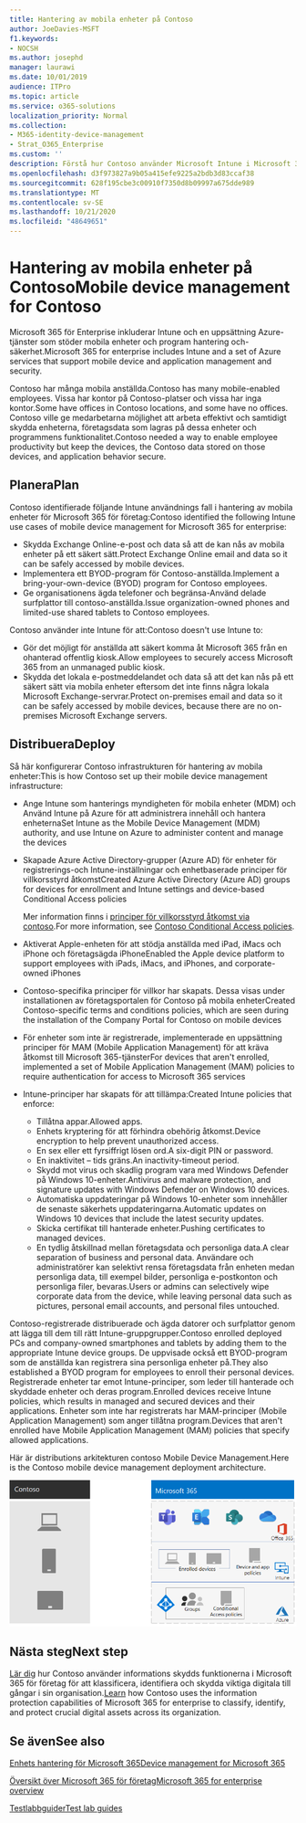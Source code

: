 ```yaml
---
title: Hantering av mobila enheter på Contoso
author: JoeDavies-MSFT
f1.keywords:
- NOCSH
ms.author: josephd
manager: laurawi
ms.date: 10/01/2019
audience: ITPro
ms.topic: article
ms.service: o365-solutions
localization_priority: Normal
ms.collection:
- M365-identity-device-management
- Strat_O365_Enterprise
ms.custom: ''
description: Förstå hur Contoso använder Microsoft Intune i Microsoft 365 för företag för att hantera dess enheter och programmen som körs på dem.
ms.openlocfilehash: d3f973827a9b05a415efe9225a2bdb3d83ccaf38
ms.sourcegitcommit: 628f195cbe3c00910f7350d8b09997a675dde989
ms.translationtype: MT
ms.contentlocale: sv-SE
ms.lasthandoff: 10/21/2020
ms.locfileid: "48649651"
---
```

# <a name="mobile-device-management-for-contoso"></a><span data-ttu-id="c5b02-103">Hantering av mobila enheter på Contoso</span><span class="sxs-lookup"><span data-stu-id="c5b02-103">Mobile device management for Contoso</span></span>

<span data-ttu-id="c5b02-104">Microsoft 365 för Enterprise inkluderar Intune och en uppsättning Azure-tjänster som stöder mobila enheter och program hantering och-säkerhet.</span><span class="sxs-lookup"><span data-stu-id="c5b02-104">Microsoft 365 for enterprise includes Intune and a set of Azure services that support mobile device and application management and security.</span></span>

<span data-ttu-id="c5b02-105">Contoso har många mobila anställda.</span><span class="sxs-lookup"><span data-stu-id="c5b02-105">Contoso has many mobile-enabled employees.</span></span> <span data-ttu-id="c5b02-106">Vissa har kontor på Contoso-platser och vissa har inga kontor.</span><span class="sxs-lookup"><span data-stu-id="c5b02-106">Some have offices in Contoso locations, and some have no offices.</span></span> <span data-ttu-id="c5b02-107">Contoso ville ge medarbetarna möjlighet att arbeta effektivt och samtidigt skydda enheterna, företagsdata som lagras på dessa enheter och programmens funktionalitet.</span><span class="sxs-lookup"><span data-stu-id="c5b02-107">Contoso needed a way to enable employee productivity but keep the devices, the Contoso data stored on those devices, and application behavior secure.</span></span>

## <a name="plan"></a><span data-ttu-id="c5b02-108">Planera</span><span class="sxs-lookup"><span data-stu-id="c5b02-108">Plan</span></span>

<span data-ttu-id="c5b02-109">Contoso identifierade följande Intune användnings fall i hantering av mobila enheter för Microsoft 365 för företag:</span><span class="sxs-lookup"><span data-stu-id="c5b02-109">Contoso identified the following Intune use cases of mobile device management for Microsoft 365 for enterprise:</span></span>

- <span data-ttu-id="c5b02-110">Skydda Exchange Online-e-post och data så att de kan nås av mobila enheter på ett säkert sätt.</span><span class="sxs-lookup"><span data-stu-id="c5b02-110">Protect Exchange Online email and data so it can be safely accessed by mobile devices.</span></span>
- <span data-ttu-id="c5b02-111">Implementera ett BYOD-program för Contoso-anställda.</span><span class="sxs-lookup"><span data-stu-id="c5b02-111">Implement a bring-your-own-device (BYOD) program for Contoso employees.</span></span>
- <span data-ttu-id="c5b02-112">Ge organisationens ägda telefoner och begränsa-Använd delade surfplattor till contoso-anställda.</span><span class="sxs-lookup"><span data-stu-id="c5b02-112">Issue organization-owned phones and limited-use shared tablets to Contoso employees.</span></span>

<span data-ttu-id="c5b02-113">Contoso använder inte Intune för att:</span><span class="sxs-lookup"><span data-stu-id="c5b02-113">Contoso doesn't use Intune to:</span></span>

- <span data-ttu-id="c5b02-114">Gör det möjligt för anställda att säkert komma åt Microsoft 365 från en ohanterad offentlig kiosk.</span><span class="sxs-lookup"><span data-stu-id="c5b02-114">Allow employees to securely access Microsoft 365 from an unmanaged public kiosk.</span></span>
- <span data-ttu-id="c5b02-115">Skydda det lokala e-postmeddelandet och data så att det kan nås på ett säkert sätt via mobila enheter eftersom det inte finns några lokala Microsoft Exchange-servrar.</span><span class="sxs-lookup"><span data-stu-id="c5b02-115">Protect on-premises email and data so it can be safely accessed by mobile devices, because there are no on-premises Microsoft Exchange servers.</span></span>

## <a name="deploy"></a><span data-ttu-id="c5b02-116">Distribuera</span><span class="sxs-lookup"><span data-stu-id="c5b02-116">Deploy</span></span>

<span data-ttu-id="c5b02-117">Så här konfigurerar Contoso infrastrukturen för hantering av mobila enheter:</span><span class="sxs-lookup"><span data-stu-id="c5b02-117">This is how Contoso set up their mobile device management infrastructure:</span></span>

- <span data-ttu-id="c5b02-118">Ange Intune som hanterings myndigheten för mobila enheter (MDM) och Använd Intune på Azure för att administrera innehåll och hantera enheterna</span><span class="sxs-lookup"><span data-stu-id="c5b02-118">Set Intune as the Mobile Device Management (MDM) authority, and use Intune on Azure to administer content and manage the devices</span></span>
- <span data-ttu-id="c5b02-119">Skapade Azure Active Directory-grupper (Azure AD) för enheter för registrerings-och Intune-inställningar och enhetbaserade principer för villkorsstyrd åtkomst</span><span class="sxs-lookup"><span data-stu-id="c5b02-119">Created Azure Active Directory (Azure AD) groups for devices for enrollment and Intune settings and device-based Conditional Access policies</span></span>

  <span data-ttu-id="c5b02-120">Mer information finns i [principer för villkorsstyrd åtkomst via contoso](contoso-identity.md#conditional-access-policies-for-identity-and-device-access).</span><span class="sxs-lookup"><span data-stu-id="c5b02-120">For more information, see [Contoso Conditional Access policies](contoso-identity.md#conditional-access-policies-for-identity-and-device-access).</span></span>

- <span data-ttu-id="c5b02-121">Aktiverat Apple-enheten för att stödja anställda med iPad, iMacs och iPhone och företagsägda iPhone</span><span class="sxs-lookup"><span data-stu-id="c5b02-121">Enabled the Apple device platform to support employees with iPads, iMacs, and iPhones, and corporate-owned iPhones</span></span>
- <span data-ttu-id="c5b02-122">Contoso-specifika principer för villkor har skapats. Dessa visas under installationen av företagsportalen för Contoso på mobila enheter</span><span class="sxs-lookup"><span data-stu-id="c5b02-122">Created Contoso-specific terms and conditions policies, which are seen during the installation of the Company Portal for Contoso on mobile devices</span></span>
- <span data-ttu-id="c5b02-123">För enheter som inte är registrerade, implementerade en uppsättning principer för MAM (Mobile Application Management) för att kräva åtkomst till Microsoft 365-tjänster</span><span class="sxs-lookup"><span data-stu-id="c5b02-123">For devices that aren't enrolled, implemented a set of Mobile Application Management (MAM) policies to require authentication for access to Microsoft 365 services</span></span>
- <span data-ttu-id="c5b02-124">Intune-principer har skapats för att tillämpa:</span><span class="sxs-lookup"><span data-stu-id="c5b02-124">Created Intune policies that enforce:</span></span>
  - <span data-ttu-id="c5b02-125">Tillåtna appar.</span><span class="sxs-lookup"><span data-stu-id="c5b02-125">Allowed apps.</span></span>
  - <span data-ttu-id="c5b02-126">Enhets kryptering för att förhindra obehörig åtkomst.</span><span class="sxs-lookup"><span data-stu-id="c5b02-126">Device encryption to help prevent unauthorized access.</span></span>
  - <span data-ttu-id="c5b02-127">En sex eller ett fyrsiffrigt lösen ord.</span><span class="sxs-lookup"><span data-stu-id="c5b02-127">A six-digit PIN or password.</span></span>
  - <span data-ttu-id="c5b02-128">En inaktivitet – tids gräns.</span><span class="sxs-lookup"><span data-stu-id="c5b02-128">An inactivity-timeout period.</span></span>
  - <span data-ttu-id="c5b02-129">Skydd mot virus och skadlig program vara med Windows Defender på Windows 10-enheter.</span><span class="sxs-lookup"><span data-stu-id="c5b02-129">Antivirus and malware protection, and signature updates with Windows Defender on Windows 10 devices.</span></span>
  - <span data-ttu-id="c5b02-130">Automatiska uppdateringar på Windows 10-enheter som innehåller de senaste säkerhets uppdateringarna.</span><span class="sxs-lookup"><span data-stu-id="c5b02-130">Automatic updates on Windows 10 devices that include the latest security updates.</span></span>
  - <span data-ttu-id="c5b02-131">Skicka certifikat till hanterade enheter.</span><span class="sxs-lookup"><span data-stu-id="c5b02-131">Pushing certificates to managed devices.</span></span>
  - <span data-ttu-id="c5b02-132">En tydlig åtskillnad mellan företagsdata och personliga data.</span><span class="sxs-lookup"><span data-stu-id="c5b02-132">A clear separation of business and personal data.</span></span> <span data-ttu-id="c5b02-133">Användare och administratörer kan selektivt rensa företagsdata från enheten medan personliga data, till exempel bilder, personliga e-postkonton och personliga filer, bevaras.</span><span class="sxs-lookup"><span data-stu-id="c5b02-133">Users or admins can selectively wipe corporate data from the device, while leaving personal data such as pictures, personal email accounts, and personal files untouched.</span></span>

<span data-ttu-id="c5b02-134">Contoso-registrerade distribuerade och ägda datorer och surfplattor genom att lägga till dem till rätt Intune-gruppgrupper.</span><span class="sxs-lookup"><span data-stu-id="c5b02-134">Contoso enrolled deployed PCs and company-owned smartphones and tablets by adding them to the appropriate Intune device groups.</span></span> <span data-ttu-id="c5b02-135">De uppvisade också ett BYOD-program som de anställda kan registrera sina personliga enheter på.</span><span class="sxs-lookup"><span data-stu-id="c5b02-135">They also established a BYOD program for employees to enroll their personal devices.</span></span> <span data-ttu-id="c5b02-136">Registrerade enheter tar emot Intune-principer, som leder till hanterade och skyddade enheter och deras program.</span><span class="sxs-lookup"><span data-stu-id="c5b02-136">Enrolled devices receive Intune policies, which results in managed and secured devices and their applications.</span></span> <span data-ttu-id="c5b02-137">Enheter som inte har registrerats har MAM-principer (Mobile Application Management) som anger tillåtna program.</span><span class="sxs-lookup"><span data-stu-id="c5b02-137">Devices that aren't enrolled have Mobile Application Management (MAM) policies that specify allowed applications.</span></span>

<span data-ttu-id="c5b02-138">Här är distributions arkitekturen contoso Mobile Device Management.</span><span class="sxs-lookup"><span data-stu-id="c5b02-138">Here is the Contoso mobile device management deployment architecture.</span></span>

![Distributions infrastruktur för Contoso Mobile Device Management](../media/contoso-mdm/contoso-mdm-fig1.png)

## <a name="next-step"></a><span data-ttu-id="c5b02-140">Nästa steg</span><span class="sxs-lookup"><span data-stu-id="c5b02-140">Next step</span></span>

<span data-ttu-id="c5b02-141">[Lär dig](contoso-info-protect.md) hur Contoso använder informations skydds funktionerna i Microsoft 365 för företag för att klassificera, identifiera och skydda viktiga digitala till gångar i sin organisation.</span><span class="sxs-lookup"><span data-stu-id="c5b02-141">[Learn](contoso-info-protect.md) how Contoso uses the information protection capabilities of Microsoft 365 for enterprise to classify, identify, and protect crucial digital assets across its organization.</span></span>

## <a name="see-also"></a><span data-ttu-id="c5b02-142">Se även</span><span class="sxs-lookup"><span data-stu-id="c5b02-142">See also</span></span>

[<span data-ttu-id="c5b02-143">Enhets hantering för Microsoft 365</span><span class="sxs-lookup"><span data-stu-id="c5b02-143">Device management for Microsoft 365</span></span>](device-management-roadmap-microsoft-365.md)

[<span data-ttu-id="c5b02-144">Översikt över Microsoft 365 för företag</span><span class="sxs-lookup"><span data-stu-id="c5b02-144">Microsoft 365 for enterprise overview</span></span>](microsoft-365-overview.md)

[<span data-ttu-id="c5b02-145">Testlabbguider</span><span class="sxs-lookup"><span data-stu-id="c5b02-145">Test lab guides</span></span>](m365-enterprise-test-lab-guides.md)

